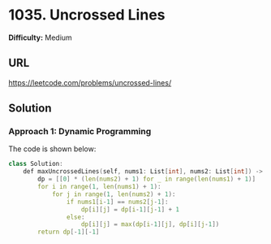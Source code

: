 # 1035. Uncrossed Lines
**Difficulty:** Medium

## URL

https://leetcode.com/problems/uncrossed-lines/

## Solution

### Approach 1: Dynamic Programming

The code is shown below:

```c++
class Solution:
    def maxUncrossedLines(self, nums1: List[int], nums2: List[int]) -> int:
        dp = [[0] * (len(nums2) + 1) for _ in range(len(nums1) + 1)]
        for i in range(1, len(nums1) + 1):
            for j in range(1, len(nums2) + 1):
                if nums1[i-1] == nums2[j-1]:
                    dp[i][j] = dp[i-1][j-1] + 1
                else:
                    dp[i][j] = max(dp[i-1][j], dp[i][j-1])
        return dp[-1][-1]
```

